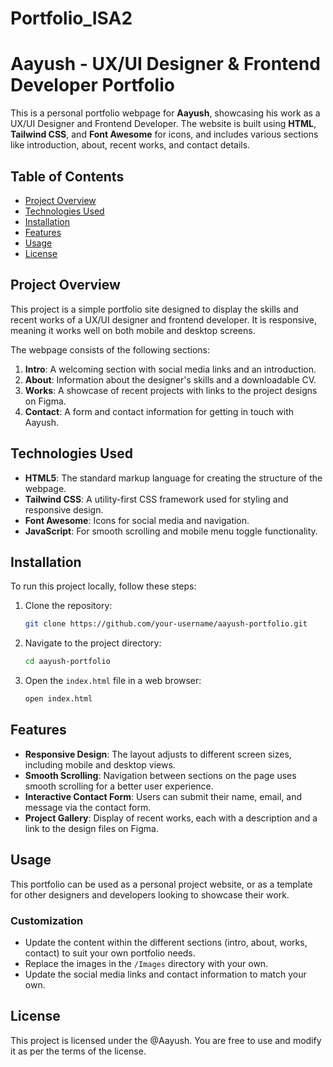 # Portfolio_ISA2
# Aayush - UX/UI Designer & Frontend Developer Portfolio

This is a personal portfolio webpage for **Aayush**, showcasing his work as a UX/UI Designer and Frontend Developer. The website is built using **HTML**, **Tailwind CSS**, and **Font Awesome** for icons, and includes various sections like introduction, about, recent works, and contact details.

## Table of Contents
- [Project Overview](#project-overview)
- [Technologies Used](#technologies-used)
- [Installation](#installation)
- [Features](#features)
- [Usage](#usage)
- [License](#license)

## Project Overview
This project is a simple portfolio site designed to display the skills and recent works of a UX/UI designer and frontend developer. It is responsive, meaning it works well on both mobile and desktop screens.

The webpage consists of the following sections:
1. **Intro**: A welcoming section with social media links and an introduction.
2. **About**: Information about the designer's skills and a downloadable CV.
3. **Works**: A showcase of recent projects with links to the project designs on Figma.
4. **Contact**: A form and contact information for getting in touch with Aayush.

## Technologies Used
- **HTML5**: The standard markup language for creating the structure of the webpage.
- **Tailwind CSS**: A utility-first CSS framework used for styling and responsive design.
- **Font Awesome**: Icons for social media and navigation.
- **JavaScript**: For smooth scrolling and mobile menu toggle functionality.

## Installation
To run this project locally, follow these steps:

1. Clone the repository:
    ```bash
    git clone https://github.com/your-username/aayush-portfolio.git
    ```
2. Navigate to the project directory:
    ```bash
    cd aayush-portfolio
    ```
3. Open the `index.html` file in a web browser:
    ```bash
    open index.html
    ```

## Features
- **Responsive Design**: The layout adjusts to different screen sizes, including mobile and desktop views.
- **Smooth Scrolling**: Navigation between sections on the page uses smooth scrolling for a better user experience.
- **Interactive Contact Form**: Users can submit their name, email, and message via the contact form.
- **Project Gallery**: Display of recent works, each with a description and a link to the design files on Figma.

## Usage
This portfolio can be used as a personal project website, or as a template for other designers and developers looking to showcase their work.

### Customization
- Update the content within the different sections (intro, about, works, contact) to suit your own portfolio needs.
- Replace the images in the `/Images` directory with your own.
- Update the social media links and contact information to match your own.

## License
This project is licensed under the @Aayush. You are free to use and modify it as per the terms of the license.
